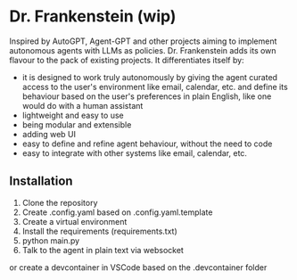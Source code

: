 # Dr. Frankenstein (wip)

Inspired by AutoGPT, Agent-GPT and other projects aiming to implement autonomous agents with LLMs as policies. Dr. Frankenstein adds its own flavour to the pack of existing projects. It differentiates itself by: 
- it is designed to work truly autonomously by giving the agent curated access to the user's environment like email, calendar, etc. and define its behaviour based on the user's preferences in plain English, like one would do with a human assistant
- lightweight and easy to use
- being modular and extensible
- adding web UI
- easy to define and refine agent behaviour, without the need to code
- easy to integrate with other systems like email, calendar, etc.

## Installation
    
1. Clone the repository
2. Create .config.yaml based on .config.yaml.template
3. Create a virtual environment
4. Install the requirements (requirements.txt)
5. python main.py
6. Talk to the agent in plain text via websocket

or create a devcontainer in VSCode based on the .devcontainer folder
